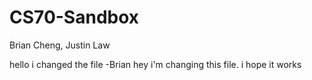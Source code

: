 # CS70-Sandbox
Brian Cheng, Justin Law

hello i changed the file -Brian
hey i'm changing this file. i hope it works
